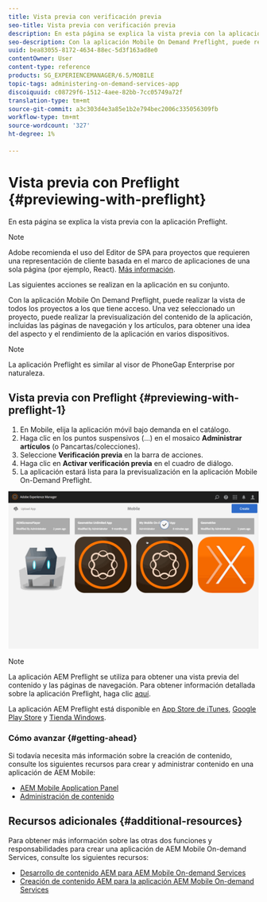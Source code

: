 ```yaml
---
title: Vista previa con verificación previa
seo-title: Vista previa con verificación previa
description: En esta página se explica la vista previa con la aplicación Preflight.
seo-description: Con la aplicación Mobile On Demand Preflight, puede realizar la vista de todos los proyectos a los que tiene acceso. Siga esta página para conocer más sobre esto.
uuid: bea83055-8172-4634-88ec-5d3f163ad8e0
contentOwner: User
content-type: reference
products: SG_EXPERIENCEMANAGER/6.5/MOBILE
topic-tags: administering-on-demand-services-app
discoiquuid: c08729f6-1512-4aee-82bb-7cc05749a72f
translation-type: tm+mt
source-git-commit: a3c303d4e3a85e1b2e794bec2006c335056309fb
workflow-type: tm+mt
source-wordcount: '327'
ht-degree: 1%

---
```



# Vista previa con Preflight {#previewing-with-preflight}

En esta página se explica la vista previa con la aplicación Preflight.

>[!NOTE]
>
>Adobe recomienda el uso del Editor de SPA para proyectos que requieren una representación de cliente basada en el marco de aplicaciones de una sola página (por ejemplo, React). [Más información](/help/sites-developing/spa-overview.md).

Las siguientes acciones se realizan en la aplicación en su conjunto.

Con la aplicación Mobile On Demand Preflight, puede realizar la vista de todos los proyectos a los que tiene acceso. Una vez seleccionado un proyecto, puede realizar la previsualización del contenido de la aplicación, incluidas las páginas de navegación y los artículos, para obtener una idea del aspecto y el rendimiento de la aplicación en varios dispositivos.

>[!NOTE]
>
>La aplicación Preflight es similar al visor de PhoneGap Enterprise por naturaleza.

## Vista previa con Preflight {#previewing-with-preflight-1}

1. En Mobile, elija la aplicación móvil bajo demanda en el catálogo.
1. Haga clic en los puntos suspensivos (...) en el mosaico **Administrar artículos** (o Pancartas/colecciones).
1. Seleccione **Verificación previa** en la barra de acciones.
1. Haga clic en **Activar verificación previa** en el cuadro de diálogo.
1. La aplicación estará lista para la previsualización en la aplicación Mobile On-Demand Preflight.

![chlimage_1-8](assets/chlimage_1-8.gif)

>[!NOTE]
>
>La aplicación AEM Preflight se utiliza para obtener una vista previa del contenido y las páginas de navegación. Para obtener información detallada sobre la aplicación Preflight, haga clic [aquí](https://helpx.adobe.com/digital-publishing-solution/help/preflight-app.html).
>
>La aplicación AEM Preflight está disponible en [App Store de iTunes](https://itunes.apple.com/us/app/adobe-experience-manager-mobile/id1042687518?mt=8), [Google Play Store](https://play.google.com/store/apps/details?id=com.adobe.dps.preflight&amp;hl=en) y [Tienda Windows](https://www.microsoft.com/en-us/store/p/adobe-experience-manager-mobile-preflight/9nblggh5wmxq).

### Cómo avanzar {#getting-ahead}

Si todavía necesita más información sobre la creación de contenido, consulte los siguientes recursos para crear y administrar contenido en una aplicación de AEM Mobile:

* [AEM Mobile Application Panel](/help/mobile/mobile-apps-ondemand-application-dashboard.md)
* [Administración de contenido](/help/mobile/mobile-apps-ondemand-manage-content-ondemand.md)

## Recursos adicionales {#additional-resources}

Para obtener más información sobre las otras dos funciones y responsabilidades para crear una aplicación de AEM Mobile On-demand Services, consulte los siguientes recursos:

* [Desarrollo de contenido AEM para AEM Mobile On-demand Services](/help/mobile/aem-mobile-on-demand.md)
* [Creación de contenido AEM para la aplicación AEM Mobile On-demand Services](/help/mobile/mobile-apps-ondemand.md)
